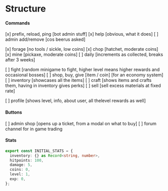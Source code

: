 # Structure

#### Commands

[x] prefix, reload, ping [bot admin stuff]
[x] help [obvious, what it does]
[ ] admin add/remove [cos beerus asked]

[x] forage [no tools / sickle, low coins]
[x] chop [hatchet, moderate coins]
[x] mine [pickaxe, moderate coins]
[ ] daily [increments as collected, breaks after 3 weeks]

[ ] fight [random minigame to fight, higher level means higher rewards and occasional bosses]
[ ] shop, buy, give [item / coin] [for an economy system]
[ ] inventory [showcases all the items]
[ ] craft [shows items and crafts them, having in inventory gives perks]
[ ] sell [sell excess materials at fixed rate]

[ ] profile [shows level, info, about user, all thelevel rewards as well]

#### Buttons

[ ] admin shop [opens up a ticket, from a modal on what to buy]
[ ] forum channel for in game trading

#### Stats

```ts
export const INITIAL_STATS = {
  inventory: {} as Record<string, number>,
  hitpoints: 100,
  damage: 5,
  coins: 0,
  level: 1,
  exp: 0,
};
```

